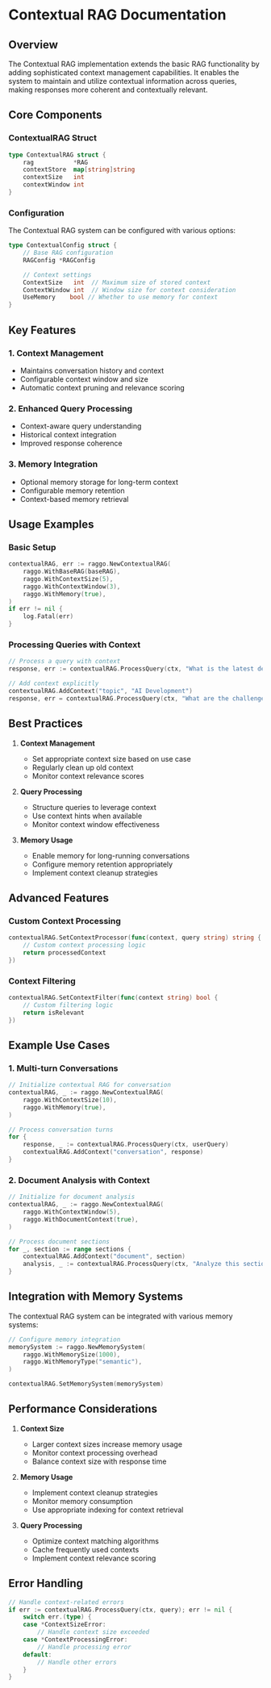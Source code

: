 # Contextual RAG Documentation

## Overview
The Contextual RAG implementation extends the basic RAG functionality by adding sophisticated context management capabilities. It enables the system to maintain and utilize contextual information across queries, making responses more coherent and contextually relevant.

## Core Components

### ContextualRAG Struct
```go
type ContextualRAG struct {
    rag           *RAG
    contextStore  map[string]string
    contextSize   int
    contextWindow int
}
```

### Configuration
The Contextual RAG system can be configured with various options:

```go
type ContextualConfig struct {
    // Base RAG configuration
    RAGConfig *RAGConfig

    // Context settings
    ContextSize   int  // Maximum size of stored context
    ContextWindow int  // Window size for context consideration
    UseMemory    bool // Whether to use memory for context
}
```

## Key Features

### 1. Context Management
- Maintains conversation history and context
- Configurable context window and size
- Automatic context pruning and relevance scoring

### 2. Enhanced Query Processing
- Context-aware query understanding
- Historical context integration
- Improved response coherence

### 3. Memory Integration
- Optional memory storage for long-term context
- Configurable memory retention
- Context-based memory retrieval

## Usage Examples

### Basic Setup
```go
contextualRAG, err := raggo.NewContextualRAG(
    raggo.WithBaseRAG(baseRAG),
    raggo.WithContextSize(5),
    raggo.WithContextWindow(3),
    raggo.WithMemory(true),
)
if err != nil {
    log.Fatal(err)
}
```

### Processing Queries with Context
```go
// Process a query with context
response, err := contextualRAG.ProcessQuery(ctx, "What is the latest development?")

// Add context explicitly
contextualRAG.AddContext("topic", "AI Development")
response, err = contextualRAG.ProcessQuery(ctx, "What are the challenges?")
```

## Best Practices

1. **Context Management**
   - Set appropriate context size based on use case
   - Regularly clean up old context
   - Monitor context relevance scores

2. **Query Processing**
   - Structure queries to leverage context
   - Use context hints when available
   - Monitor context window effectiveness

3. **Memory Usage**
   - Enable memory for long-running conversations
   - Configure memory retention appropriately
   - Implement context cleanup strategies

## Advanced Features

### Custom Context Processing
```go
contextualRAG.SetContextProcessor(func(context, query string) string {
    // Custom context processing logic
    return processedContext
})
```

### Context Filtering
```go
contextualRAG.SetContextFilter(func(context string) bool {
    // Custom filtering logic
    return isRelevant
})
```

## Example Use Cases

### 1. Multi-turn Conversations
```go
// Initialize contextual RAG for conversation
contextualRAG, _ := raggo.NewContextualRAG(
    raggo.WithContextSize(10),
    raggo.WithMemory(true),
)

// Process conversation turns
for {
    response, _ := contextualRAG.ProcessQuery(ctx, userQuery)
    contextualRAG.AddContext("conversation", response)
}
```

### 2. Document Analysis with Context
```go
// Initialize for document analysis
contextualRAG, _ := raggo.NewContextualRAG(
    raggo.WithContextWindow(5),
    raggo.WithDocumentContext(true),
)

// Process document sections
for _, section := range sections {
    contextualRAG.AddContext("document", section)
    analysis, _ := contextualRAG.ProcessQuery(ctx, "Analyze this section")
}
```

## Integration with Memory Systems

The contextual RAG system can be integrated with various memory systems:

```go
// Configure memory integration
memorySystem := raggo.NewMemorySystem(
    raggo.WithMemorySize(1000),
    raggo.WithMemoryType("semantic"),
)

contextualRAG.SetMemorySystem(memorySystem)
```

## Performance Considerations

1. **Context Size**
   - Larger context sizes increase memory usage
   - Monitor context processing overhead
   - Balance context size with response time

2. **Memory Usage**
   - Implement context cleanup strategies
   - Monitor memory consumption
   - Use appropriate indexing for context retrieval

3. **Query Processing**
   - Optimize context matching algorithms
   - Cache frequently used contexts
   - Implement context relevance scoring

## Error Handling

```go
// Handle context-related errors
if err := contextualRAG.ProcessQuery(ctx, query); err != nil {
    switch err.(type) {
    case *ContextSizeError:
        // Handle context size exceeded
    case *ContextProcessingError:
        // Handle processing error
    default:
        // Handle other errors
    }
}
```
